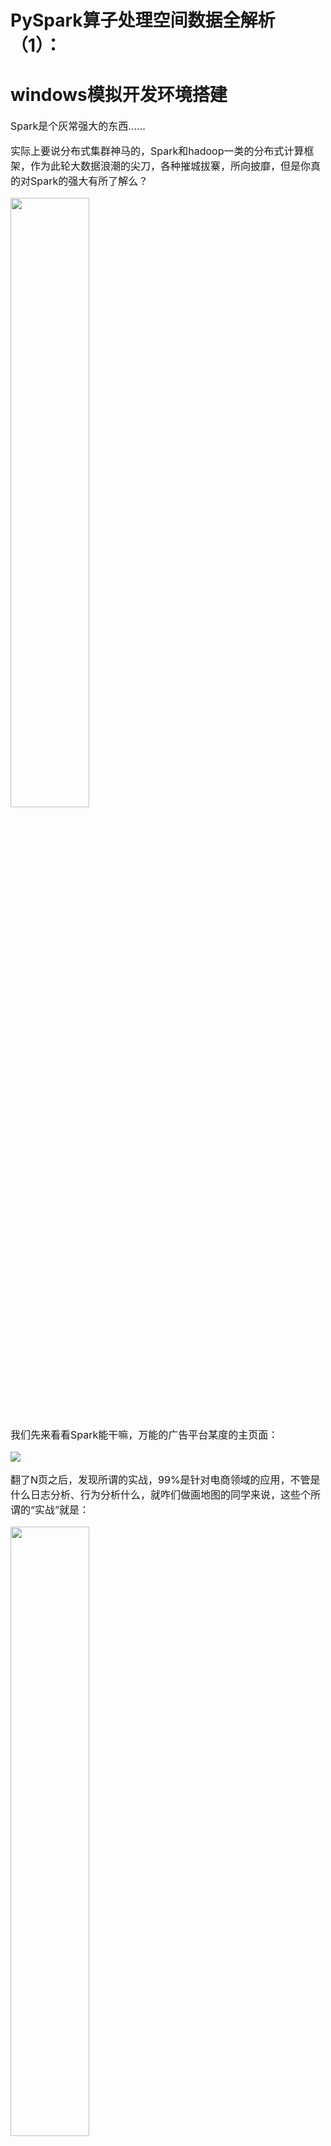 # PySpark算子处理空间数据全解析（1）：
# windows模拟开发环境搭建

<font size=3>
Spark是个灰常强大的东西……

实际上要说分布式集群神马的，Spark和hadoop一类的分布式计算框架，作为此轮大数据浪潮的尖刀，各种摧城拔寨，所向披靡，但是你真的对Spark的强大有所了解么？

<img src="./img/2.jpg" width="50%"/>

我们先来看看Spark能干嘛，万能的广告平台某度的主页面：

<img src="./img/3.jpg" />

翻了N页之后，发现所谓的实战，99%是针对电商领域的应用，不管是什么日志分析、行为分析什么，就咋们做画地图的同学来说，这些个所谓的“实战”就是：

<img src="./img/4.jpg" width="50%"/>

那么Spark可不可以在我们的GIS领域里面使用呢？又怎么使用呢？这就是为什么会有这一系列文章了：
<img src="./img/5.jpg" width="50%"/>

废话少说，下面进入入门环节篇，在windows上如何进行模拟开发环境的搭建：

为什么要用windows呢？用Linux不好么？如果你能在linux上完整部署Spark/hadoop，以及整体开发环境，那么下面就不用看了……下面是给一些不怎么用过linux的同学看的。

<img src="./img/1.jpg" width="50%"/>

ps：最后的Spark生产环境，都是Linux的，但是我们学习和模拟开发环境，在windows上是木有一点问题，如下所示：

<img src="./img/6.jpg" width="50%"/>

那么在windows里面如何搭建Spark的测试运行环境呢？

实际上Spark运行在Java虚拟机与Scala语言环境下面，这两种东西，都是在任意平台下都可以执行的，所以你只需要在windows上面安装JDK与Scala就可以了。
步骤如下：

- 1、下载并且安装Oracle Java 1.8 的版本（小版本尽量高点，比如161或者181）
- 2、下载并且安装scala，如果追求稳定，就安装2.11或者2.12，追新就安装2.13，注意，2.13对JDK的版本也要求比较高。
- 3、下载，并且解压Spark。
- 4、最关键的一点来了：下载并且解压Hadoop在windows上的模拟依赖文件：winutils（自行百度这个名字）。该文件的应该存放在xxx/bin/winutils.exe，这样的结构下面，那么你的xxx目录，就是hadoop的home
- 5、设置如下环境变量：
    - a、JAVA_HOME ：JDK安装的目录
    - b、SCALA_HOME：Scala安装的目录
    - c、SPARK_HOME：Spark解压的目录
    - d、HADOOP_HOME：上面的winutils.exe所在的bin的上一级目录下，比如你放到：C:\hadoop\bin\winutils.exe，那你的HADOOP_HOME就写c:\hadoop
    - e、设置环境变量的PATH，将你上面的a、b、c的bin，写入到path里面，如下所示：
<img src="./img/7.jpg"/>

<img src="./img/8.jpg"/>

<img src="./img/9.jpg"/>

全部设置完成之后，打开cmd窗口，输入spark-
shell，如果出现如下界面，表示部署成功：
<img src="./img/10.jpg"/>

## 注意：我这里使用的是ArcGIS自带的Spark，如果是自行安装的Spark，效果是一模一样的，不用去纠结版本的问题。

接下去，就是PySpark的部署了。

先看看PySpark是是嘛东西。

Spark很强大，但是Scala不好学（如果你要做Spark开发，建议还是学习一下Spark，但是如果你就是用用，那么就没多大必要了），幸好Spark支持用Python来对他进行原生的调用。用Python来调用Spark的包，就称为PySpark。

网络上有很多关于PySpark的介绍了，我这里就不赘述了，那么Python是怎么调用Spark的呢？核心在于这样一个包，叫做Py4j。这包的作用就是通过Python来调用Java虚拟机中的JAVA对象，所以实际上来说，PySpark核心还是调用的是Java，而并非是Python原生态的对象。

如何使用PySpark呢？建议大家直接使用Anaconda Python 3来调用PySpark。

首先安装Anaconda Python3版本：
<img src="./img/11.jpg"/>

安装完成之后，直接通过conda或者pip安装py4j，安装完成之后测试一下Py4J是否可用了：
<img src="./img/12.jpg"/>

之后，就要设置PySpark包了。PySpark的位置在你Spark的目录下面，比如我的在这里：
<img src="./img/13.jpg"/>
找到了之后，就可以把这个路径设置到你的Python环境里面了，主要方法有很多，这里介绍做简单的一种，就是制作pth文件：

- 1、找到你的anaconda

    Python的安装目录，找到Python站点包的位置：如果有env，就找到env里面，比如果你默认安装的是anaconda的话，应该是在D:\ProgramData\Anaconda3\Lib\site-packages下面，如果有env，就应该在env/<虚拟环境>/Lib/site-packages下面：
    <img src="./img/14.jpg"/>

- 2、在下面创建一个文本文件，把后缀名改为pth，如下，比如我的名字就叫做pyspark.pth
<img src="./img/15.jpg"/>

- 3、用记事本打开，在里面写上你Spark下面的python的路径：
<img src="./img/16.jpg"/>

- 4、保存——退出。

然后我们来测试一下PySpark在我们的Python环境中是否可用了：
打开Python，然后输入import pyspark，如果不报错，就表示成功。
<img src="./img/17.jpg"/>


### 如果出现了错误，多半是你pth里面的路径设置不正确，注意使用双斜杆。
之后就可以用同jupyter来进行pyspark开发了，下面建立一个jupyter notebook，来测试一下pyspark：
<img src="./img/18.jpg"/>
最后需要源代码的同学，可以到虾神的代码托管仓库去自行下载：

https://gitee.com/godxia/PySparkDemo

<img src="./img/19.jpg"/>

待续未完
</font>
